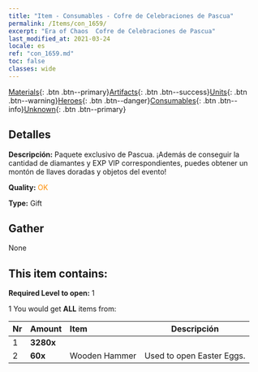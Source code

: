 ```yaml
---
title: "Item - Consumables - Cofre de Celebraciones de Pascua"
permalink: /Items/con_1659/
excerpt: "Era of Chaos  Cofre de Celebraciones de Pascua"
last_modified_at: 2021-03-24
locale: es
ref: "con_1659.md"
toc: false
classes: wide
---
```

 [Materials](/es/Items/){: .btn .btn--primary}[Artifacts](/es/Items/Artifacts/){: .btn .btn--success}[Units](/es/Items/Units/){: .btn .btn--warning}[Heroes](/es/Items/Heroes/){: .btn .btn--danger}[Consumables](/es/Items/Consumables/){: .btn .btn--info}[Unknown](/es/Items/Unknown/){: .btn .btn--primary}

## Detalles
 **Descripción:** Paquete exclusivo de Pascua. ¡Además de conseguir la cantidad de diamantes y EXP VIP correspondientes, puedes obtener un montón de llaves doradas y objetos del evento!

 **Quality:** <span style="color: #FF8C00">OK</span>

 **Type:** Gift

## Gather

  None

## This item contains:

 **Required Level to open:** 1

 1 You would get **ALL** items  from:

  | Nr | Amount |     Item    | Descripción |
  |:---|:-------|:------------|:-----------:|
  | 1 |  **3280x** | <i class="fas fa-gem"/> |  | 
  | 2 |  **60x** | Wooden Hammer | Used to open Easter Eggs.  | 
